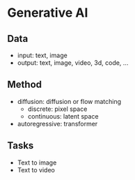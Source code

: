 # Generative AI 

## Data 
- input: text, image 
- output: text, image, video, 3d, code, ...

## Method
- diffusion: diffusion or flow matching 
    - discrete: pixel space
    - continuous: latent space
- autoregressive: transformer 


## Tasks 
- Text to image 
- Text to video 